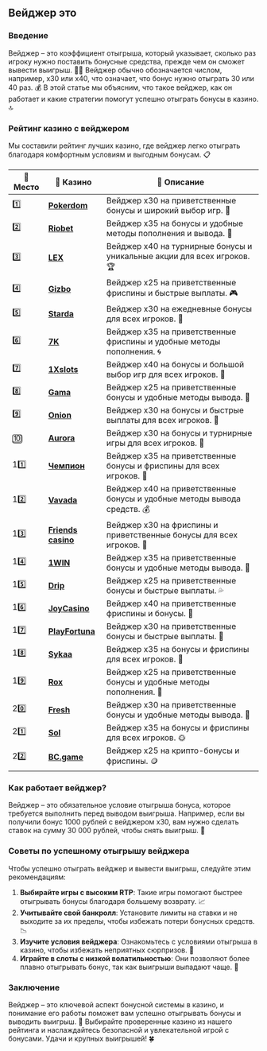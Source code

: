 ## Вейджер это

### Введение
Вейджер – это коэффициент отыгрыша, который указывает, сколько раз игроку нужно поставить бонусные средства, прежде чем он сможет вывести выигрыш. 🎰💎 Вейджер обычно обозначается числом, например, x30 или x40, что означает, что бонус нужно отыграть 30 или 40 раз. 💰 В этой статье мы объясним, что такое вейджер, как он работает и какие стратегии помогут успешно отыграть бонусы в казино. 🔝

### Рейтинг казино с вейджером
Мы составили рейтинг лучших казино, где вейджер легко отыграть благодаря комфортным условиям и выгодным бонусам. 📋

| 🥇 **Место** | 🎰 **Казино** | 💬 **Описание** |
|-------------|-------------|----------------|
| 1️⃣ | [**Pokerdom**](https://brandplay.link/4k77v2yx) | Вейджер x30 на приветственные бонусы и широкий выбор игр. 🎁 |
| 2️⃣ | [**Riobet**](https://brandplay.link/7xBLTPyj) | Вейджер x35 на бонусы и удобные методы пополнения и вывода. 🤑 |
| 3️⃣ | [**LEX**](https://brandplay.link/zW4hdDFV) | Вейджер x40 на турнирные бонусы и уникальные акции для всех игроков. 🏆 |
| 4️⃣ | [**Gizbo**](https://brandplay.link/bprXw4YV) | Вейджер x25 на приветственные фриспины и быстрые выплаты. 🎮 |
| 5️⃣ | [**Starda**](https://brandplay.link/fB7xwRFL) | Вейджер x30 на ежедневные бонусы для всех игроков. 🌟 |
| 6️⃣ | [**7K**](https://brandplay.link/BvQyFShp) | Вейджер x35 на приветственные фриспины и удобные методы пополнения. 🌀 |
| 7️⃣ | [**1Xslots**](https://brandplay.link/hSB1khtr) | Вейджер x40 на бонусы и большой выбор игр для всех игроков. 🎰 |
| 8️⃣ | [**Gama**](https://brandplay.link/j6NMKsDz) | Вейджер x25 на приветственные бонусы и удобные методы вывода. 🧩 |
| 9️⃣ | [**Onion**](https://brandplay.link/zBGRVpQ9) | Вейджер x30 на бонусы и быстрые выплаты для всех игроков. 💎 |
| 🔟 | [**Aurora**](https://10trafic-stat2.com/click/668546556bcc6313411604bd/6766/13032/subaccount) | Вейджер x30 на бонусы и турнирные игры для всех игроков. 🚀 |
| 11️⃣ | [**Чемпион**](https://temon-gter.cfd/go/lRq?p80412p304504pcc44t17455) | Вейджер x35 на приветственные бонусы и фриспины для всех игроков. 🥇 |
| 12️⃣ | [**Vavada**](https://vavadapartner.pro/?promo=ea5c9275-6854-4505-94fc-95ab18221945-linkb2) | Вейджер x40 на приветственные бонусы и удобные методы вывода средств. 💰 |
| 13️⃣ | [**Friends casino**](https://gofriends.vc/linkb2) | Вейджер x30 на фриспины и приветственные бонусы для всех игроков. 👯 |
| 14️⃣ | [**1WIN**](https://brandplay.link/smXVpBbG) | Вейджер x35 на приветственные бонусы и удобные методы вывода. 🎲 |
| 15️⃣ | [**Drip**](https://drp-ircp01.com/c07e6a3db) | Вейджер x25 на приветственные бонусы и быстрые выплаты. 💦 |
| 16️⃣ | [**JoyCasino**](https://rpc30.call2me.pro/?/ru/registration?apkpop=0&partner=p24970p3291217pc98f) | Вейджер x40 на приветственные фриспины и бонусы. 🎉 |
| 17️⃣ | [**PlayFortuna**](https://fortunapromo.net/alt/playfortuna/registration?0dc4a9362a71feb7e3f165fb8e766f70) | Вейджер x30 на приветственные бонусы и быстрые выплаты. 💎 |
| 18️⃣ | [**Sykaa**](https://s-two-way.com/?source=linkb2&pid=30697) | Вейджер x35 на бонусы и фриспины для всех игроков. 🌈 |
| 19️⃣ | [**Rox**](https://rox-pvwfpjgcxe.com/cb1ee18a5) | Вейджер x25 на приветственные бонусы и удобные методы пополнения. 💸 |
| 20️⃣ | [**Fresh**](https://fresh-eumwkxwao.com/c3f7b485d) | Вейджер x30 на приветственные бонусы и удобные методы вывода. 🥑 |
| 21️⃣ | [**Sol**](https://sol-mmtdzfbaco.com/cb2415bca) | Вейджер x35 на бонусы и фриспины для всех игроков. 🌞 |
| 22️⃣ | [**BC.game**](https://partnerbcgame.com/dcc53d441) | Вейджер x25 на крипто-бонусы и фриспины. 🪙 |

### Как работает вейджер?
Вейджер – это обязательное условие отыгрыша бонуса, которое требуется выполнить перед выводом выигрыша. Например, если вы получили бонус 1000 рублей с вейджером x30, вам нужно сделать ставок на сумму 30 000 рублей, чтобы снять выигрыш. 💸

### Советы по успешному отыгрышу вейджера
Чтобы успешно отыграть вейджер и вывести выигрыш, следуйте этим рекомендациям:

1. **Выбирайте игры с высоким RTP**: Такие игры помогают быстрее отыгрывать бонусы благодаря большему возврату. 📈
2. **Учитывайте свой банкролл**: Установите лимиты на ставки и не выходите за их пределы, чтобы избежать потери бонусных средств. 📉
3. **Изучите условия вейджера**: Ознакомьтесь с условиями отыгрыша в казино, чтобы избежать неприятных сюрпризов. 📜
4. **Играйте в слоты с низкой волатильностью**: Они позволяют более плавно отыгрывать бонус, так как выигрыши выпадают чаще. 💎

### Заключение
Вейджер – это ключевой аспект бонусной системы в казино, и понимание его работы поможет вам успешно отыгрывать бонусы и выводить выигрыш. 💸 Выбирайте проверенные казино из нашего рейтинга и наслаждайтесь безопасной и увлекательной игрой с бонусами. Удачи и крупных выигрышей! 🍀
